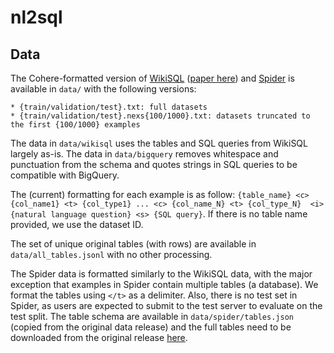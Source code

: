# nl2sql

## Data

The Cohere-formatted version of [WikiSQL](https://huggingface.co/datasets/wikisql) ([paper here](https://arxiv.org/abs/1709.00103)) and [Spider](https://github.com/taoyds/spider) is available in `data/` with the following versions:
```
* {train/validation/test}.txt: full datasets
* {train/validation/test}.nexs{100/1000}.txt: datasets truncated to the first {100/1000} examples
```
The data in `data/wikisql` uses the tables and SQL queries from WikiSQL largely as-is. The data in `data/bigquery` removes whitespace and punctuation from the schema and quotes strings in SQL queries to be compatible with BigQuery.

The (current) formatting for each example is as follow: `{table_name} <c> {col_name1} <t> {col_type1} ... <c> {col_name_N} <t> {col_type_N}  <i> {natural language question} <s> {SQL query}`.
If there is no table name provided, we use the dataset ID.

The set of unique original tables (with rows) are available in `data/all_tables.jsonl` with no other processing.

The Spider data is formatted similarly to the WikiSQL data, with the major exception that examples in Spider contain multiple tables (a database). We format the tables using `</t>` as a delimiter. Also, there is no test set in Spider, as users are expected to submit to the test server to evaluate on the test split. The table schema are available in `data/spider/tables.json` (copied from the original data release) and the full tables need to be downloaded from the original release [here](https://yale-lily.github.io/spider).
